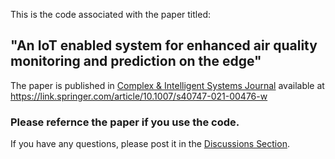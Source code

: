 This is the code associated with the paper titled:

## "An IoT enabled system for enhanced air quality monitoring and prediction on the edge"

The paper is published in [Complex & Intelligent Systems Journal](https://link.springer.com/journal/40747) available at https://link.springer.com/article/10.1007/s40747-021-00476-w

### Please refernce the paper if you use the code.

If you have any questions, please post it in the [Discussions Section](https://github.com/ahmedHashwa/AirQuality-NARX-Edge/discussions).
